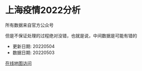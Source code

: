 # 上海疫情2022分析

所有数据来自官方公众号

但是不保证处理的过程绝对没错，也就是说，中间数据是可能有错的

- 更新日期: 20220504
- 数据日期: 20220503

[在线地图访问](https://qhduan.github.io/sh-cov/)
